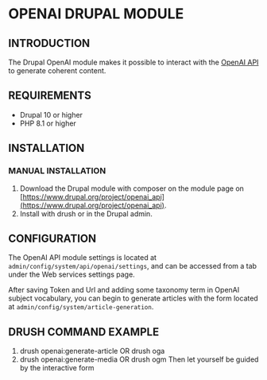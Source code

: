 # OPENAI DRUPAL MODULE

## INTRODUCTION

The Drupal OpenAI module makes it possible to interact with the
[OpenAI API](https://openai.com/) to generate coherent content.

## REQUIREMENTS

- Drupal 10 or higher
- PHP 8.1 or higher

## INSTALLATION


### MANUAL INSTALLATION

1. Download the Drupal module with composer on the module page on [https://www.drupal.org/project/openai_api](https://www.drupal.org/project/openai_api).
2. Install with drush or in the Drupal admin.

## CONFIGURATION

The OpenAI API module settings is located at
`admin/config/system/api/openai/settings`, and can be accessed from a tab
under the Web services settings page.

After saving Token and Url and adding some taxonomy term in OpenAI subject
vocabulary, you can begin to generate articles with the form located at
`admin/config/system/article-generation`.

## DRUSH COMMAND EXAMPLE
1. drush openai:generate-article OR drush oga
2. drush openai:generate-media OR drush ogm
Then let yourself be guided by the interactive form

